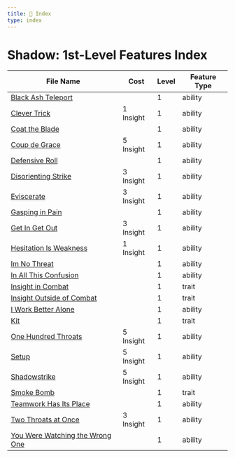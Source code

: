 ```yaml
---
title: 📑 Index
type: index
---
```


# Shadow: 1st-Level Features Index

| File Name                                                                       | Cost      | Level | Feature Type |
| ------------------------------------------------------------------------------- | --------- | ----- | ------------ |
| [Black Ash Teleport](../Black%20Ash%20Teleport)                                 |           | 1     | ability      |
| [Clever Trick](../Clever%20Trick)                                               | 1 Insight | 1     | ability      |
| [Coat the Blade](../Coat%20the%20Blade)                                         |           | 1     | ability      |
| [Coup de Grace](../Coup%20de%20Grace)                                           | 5 Insight | 1     | ability      |
| [Defensive Roll](../Defensive%20Roll)                                           |           | 1     | ability      |
| [Disorienting Strike](../Disorienting%20Strike)                                 | 3 Insight | 1     | ability      |
| [Eviscerate](../Eviscerate)                                                     | 3 Insight | 1     | ability      |
| [Gasping in Pain](../Gasping%20in%20Pain)                                       |           | 1     | ability      |
| [Get In Get Out](../Get%20In%20Get%20Out)                                       | 3 Insight | 1     | ability      |
| [Hesitation Is Weakness](../Hesitation%20Is%20Weakness)                         | 1 Insight | 1     | ability      |
| [Im No Threat](../Im%20No%20Threat)                                             |           | 1     | ability      |
| [In All This Confusion](../In%20All%20This%20Confusion)                         |           | 1     | ability      |
| [Insight in Combat](../Insight%20in%20Combat)                                   |           | 1     | trait        |
| [Insight Outside of Combat](../Insight%20Outside%20of%20Combat)                 |           | 1     | trait        |
| [I Work Better Alone](../I%20Work%20Better%20Alone)                             |           | 1     | ability      |
| [Kit](../Kit)                                                                   |           | 1     | trait        |
| [One Hundred Throats](../One%20Hundred%20Throats)                               | 5 Insight | 1     | ability      |
| [Setup](../Setup)                                                               | 5 Insight | 1     | ability      |
| [Shadowstrike](../Shadowstrike)                                                 | 5 Insight | 1     | ability      |
| [Smoke Bomb](../Smoke%20Bomb)                                                   |           | 1     | trait        |
| [Teamwork Has Its Place](../Teamwork%20Has%20Its%20Place)                       |           | 1     | ability      |
| [Two Throats at Once](../Two%20Throats%20at%20Once)                             | 3 Insight | 1     | ability      |
| [You Were Watching the Wrong One](../You%20Were%20Watching%20the%20Wrong%20One) |           | 1     | ability      |
